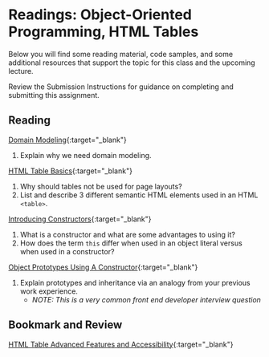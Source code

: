 # Readings: Object-Oriented Programming, HTML Tables

Below you will find some reading material, code samples, and some additional resources that support the topic for this class and the upcoming lecture.

Review the Submission Instructions for guidance on completing and submitting this assignment.

## Reading

[Domain Modeling](https://github.com/codefellows/domain_modeling#domain-modeling){:target="_blank"}

1. Explain why we need domain modeling.

[HTML Table Basics](https://developer.mozilla.org/en-US/docs/Learn/HTML/Tables/Basics){:target="_blank"}

1. Why should tables not be used for page layouts?
1. List and describe 3 different semantic HTML elements used in an HTML `<table>`.

[Introducing Constructors](https://developer.mozilla.org/en-US/docs/Learn/JavaScript/Objects/Basics#introducing_constructors){:target="_blank"}

1. What is a constructor and what are some advantages to using it?
1. How does the term `this` differ when used in an object literal versus when used in a constructor?

[Object Prototypes Using A Constructor](https://ui.dev/beginners-guide-to-javascript-prototype){:target="_blank"}

1. Explain prototypes and inheritance via an analogy from your previous work experience.
   - *NOTE: This is a very common front end developer interview question*

## Bookmark and Review

[HTML Table Advanced Features and Accessibility](https://developer.mozilla.org/en-US/docs/Learn/HTML/Tables/Advanced){:target="_blank"}

<!--
## Additional Resources

### Videos
 -->
